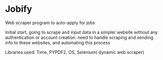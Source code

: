 # Jobify
Web scraper program to auto-apply for jobs


Initial start, going to scrape and input data in a simpler website without any authentication or account creation.
need to handle scraping and sending info to these websites, and automating this process



Libraries used: Time, PYPDF2, OS, Selenium( dynamic web scraper)